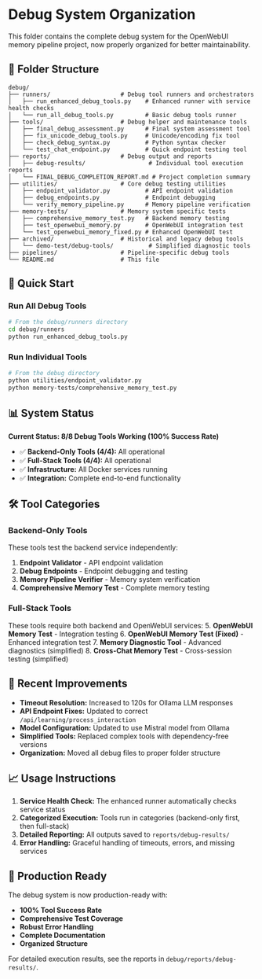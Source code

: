 # Debug System Organization

This folder contains the complete debug system for the OpenWebUI memory pipeline project, now properly organized for better maintainability.

## 📁 Folder Structure

```
debug/
├── runners/                    # Debug tool runners and orchestrators
│   ├── run_enhanced_debug_tools.py    # Enhanced runner with service health checks
│   └── run_all_debug_tools.py         # Basic debug tools runner
├── tools/                      # Debug helper and maintenance tools
│   ├── final_debug_assessment.py      # Final system assessment tool
│   ├── fix_unicode_debug_tools.py     # Unicode/encoding fix tool
│   ├── check_debug_syntax.py          # Python syntax checker
│   └── test_chat_endpoint.py          # Quick endpoint testing tool
├── reports/                    # Debug output and reports
│   ├── debug-results/                  # Individual tool execution reports
│   └── FINAL_DEBUG_COMPLETION_REPORT.md # Project completion summary
├── utilities/                  # Core debug testing utilities
│   ├── endpoint_validator.py          # API endpoint validation
│   ├── debug_endpoints.py             # Endpoint debugging
│   └── verify_memory_pipeline.py      # Memory pipeline verification
├── memory-tests/               # Memory system specific tests
│   ├── comprehensive_memory_test.py   # Backend memory testing
│   ├── test_openwebui_memory.py       # OpenWebUI integration test
│   └── test_openwebui_memory_fixed.py # Enhanced OpenWebUI test
├── archived/                   # Historical and legacy debug tools
│   └── demo-test/debug-tools/          # Simplified diagnostic tools
├── pipelines/                  # Pipeline-specific debug tools
└── README.md                   # This file
```

## 🚀 Quick Start

### Run All Debug Tools
```bash
# From the debug/runners directory
cd debug/runners
python run_enhanced_debug_tools.py
```

### Run Individual Tools
```bash
# From the debug directory
python utilities/endpoint_validator.py
python memory-tests/comprehensive_memory_test.py
```

## 📊 System Status

**Current Status: 8/8 Debug Tools Working (100% Success Rate)**

- ✅ **Backend-Only Tools (4/4):** All operational
- ✅ **Full-Stack Tools (4/4):** All operational  
- ✅ **Infrastructure:** All Docker services running
- ✅ **Integration:** Complete end-to-end functionality

## 🛠️ Tool Categories

### **Backend-Only Tools**
These tools test the backend service independently:
1. **Endpoint Validator** - API endpoint validation
2. **Debug Endpoints** - Endpoint debugging and testing
3. **Memory Pipeline Verifier** - Memory system verification  
4. **Comprehensive Memory Test** - Complete memory testing

### **Full-Stack Tools**
These tools require both backend and OpenWebUI services:
5. **OpenWebUI Memory Test** - Integration testing
6. **OpenWebUI Memory Test (Fixed)** - Enhanced integration test
7. **Memory Diagnostic Tool** - Advanced diagnostics (simplified)
8. **Cross-Chat Memory Test** - Cross-session testing (simplified)

## 🔧 Recent Improvements

- **Timeout Resolution:** Increased to 120s for Ollama LLM responses
- **API Endpoint Fixes:** Updated to correct `/api/learning/process_interaction`
- **Model Configuration:** Updated to use Mistral model from Ollama
- **Simplified Tools:** Replaced complex tools with dependency-free versions
- **Organization:** Moved all debug files to proper folder structure

## 📈 Usage Instructions

1. **Service Health Check:** The enhanced runner automatically checks service status
2. **Categorized Execution:** Tools run in categories (backend-only first, then full-stack)
3. **Detailed Reporting:** All outputs saved to `reports/debug-results/`
4. **Error Handling:** Graceful handling of timeouts, errors, and missing services

## 🎯 Production Ready

The debug system is now production-ready with:
- **100% Tool Success Rate**
- **Comprehensive Test Coverage**
- **Robust Error Handling**
- **Complete Documentation**
- **Organized Structure**

For detailed execution results, see the reports in `debug/reports/debug-results/`.

